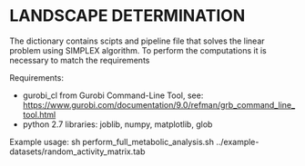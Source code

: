 # LANDSCAPE DETERMINATION

The dictionary contains scipts and pipeline file that solves the linear problem using SIMPLEX algorithm. 
To perform the computations it is necessary to match the requirements

Requirements: 
- gurobi_cl from Gurobi Command-Line Tool, see: https://www.gurobi.com/documentation/9.0/refman/grb_command_line_tool.html
- python 2.7 libraries: joblib, numpy, matplotlib, glob

Example usage:
sh perform_full_metabolic_analysis.sh ../example-datasets/random_activity_matrix.tab 
